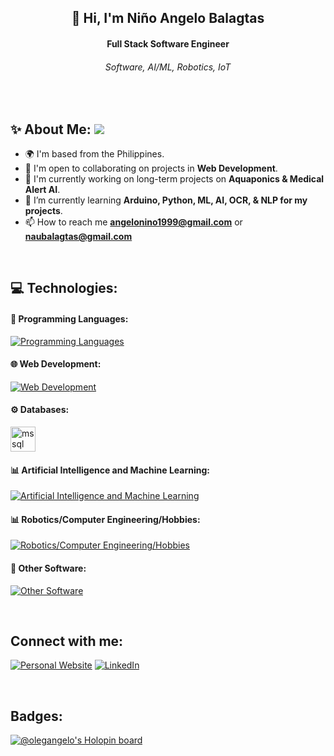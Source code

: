 <h2 align="center"> 👋 Hi, I'm Niño Angelo Balagtas</h2> 
<h4 align="center">Full Stack Software Engineer</h4>
<h6 align="center">Software, AI/ML, Robotics, IoT</h6>

<br>

## ✨ About Me: ![](https://komarev.com/ghpvc/?username=OlegAngelo)
- 🌍 I'm based from the Philippines.
- 🤝 I'm open to collaborating on projects in **Web Development**.
- 🚀 I'm currently working on long-term projects on **Aquaponics & Medical Alert AI**.
- 🌱 I’m currently learning **Arduino, Python, ML, AI, OCR, & NLP for my projects**.
- 📫 How to reach me **angelonino1999@gmail.com** or **naubalagtas@gmail.com**

<br>

## 💻 Technologies:

#### 🔎 Programming Languages:
[![Programming Languages](https://skillicons.dev/icons?i=cs,js,py)](https://skillicons.dev)


#### 🌐 Web Development:
[![Web Development](https://skillicons.dev/icons?i=html,react,redux,nodejs,dotnet,nextjs,express,css,tailwind)](https://skillicons.dev)


#### ⚙️ Databases:
<p align="left">
<a href="https://www.microsoft.com/en-us/sql-server" target="_blank" rel="noreferrer"> <img src="https://www.svgrepo.com/show/303229/microsoft-sql-server-logo.svg" alt="mssql" width="40" height="40"/> </a>
</p>


#### 📊 Artificial Intelligence and Machine Learning:
[![Artificial Intelligence and Machine Learning](https://skillicons.dev/icons?i=pytorch,sklearn,tensorflow)](https://skillicons.dev)


#### 📊 Robotics/Computer Engineering/Hobbies:
[![Robotics/Computer Engineering/Hobbies](https://skillicons.dev/icons?i=raspberrypi,arduino)](https://skillicons.dev)


#### 🌟 Other Software:
[![Other Software](https://skillicons.dev/icons?i=visualstudio,vscode,git,github,npm,heroku,linux,vim,netlify,postman,ubuntu,obsidian)](https://skillicons.dev)

<br>

## Connect with me:

[![Personal Website](https://img.shields.io/badge/Website-%23082E4E.svg?style=for-the-badge&textColor=EAB41F)](https://portfolioangelo.netlify.app/) [![LinkedIn](https://img.shields.io/badge/LinkedIn-0077B5?style=for-the-badge&logo=linkedin&logoColor=white)](https://www.linkedin.com/in/nbalagtas/) 

<br>

## Badges:
[![@olegangelo's Holopin board](https://holopin.me/olegangelo)](https://holopin.io/@olegangelo)

